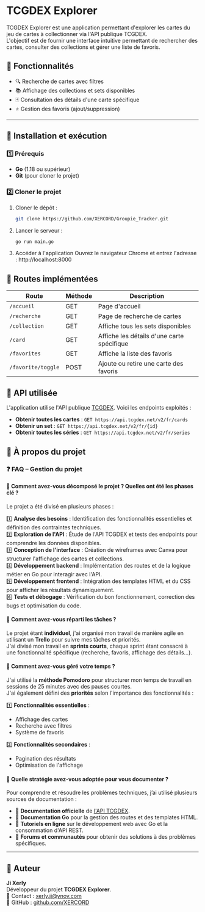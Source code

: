 # TCGDEX Explorer

TCGDEX Explorer est une application permettant d'explorer les cartes du jeu de cartes à collectionner via l'API publique TCGDEX.  
L'objectif est de fournir une interface intuitive permettant de rechercher des cartes, consulter des collections et gérer une liste de favoris.

## 📌 Fonctionnalités

- 🔍 Recherche de cartes avec filtres  
- 📚 Affichage des collections et sets disponibles  
- 🃏 Consultation des détails d'une carte spécifique  
- ⭐ Gestion des favoris (ajout/suppression)  

---

## 🚀 Installation et exécution

### 1️⃣ Prérequis
- **Go** (1.18 ou supérieur)
- **Git** (pour cloner le projet)

### 2️⃣ Cloner le projet
1. Cloner le dépôt :
   ```bash
   git clone https://github.com/XERCORD/Groupie_Tracker.git
2. Lancer le serveur :
   ```bash
   go run main.go
3. Accéder à l'application
  Ouvrez le navigateur Chrome et entrez l'adresse : http://localhost:8000

## 📌 Routes implémentées

| Route               | Méthode | Description                                      |
|---------------------|---------|--------------------------------------------------|
| `/accueil`         | GET     | Page d'accueil                                  |
| `/recherche`       | GET     | Page de recherche de cartes                     |
| `/collection`      | GET     | Affiche tous les sets disponibles               |
| `/card`            | GET     | Affiche les détails d'une carte spécifique      |
| `/favorites`       | GET     | Affiche la liste des favoris                    |
| `/favorite/toggle` | POST    | Ajoute ou retire une carte des favoris          |


## 🔗 API utilisée

L'application utilise l'API publique [TCGDEX](https://api.tcgdex.net/). Voici les endpoints exploités :

- **Obtenir toutes les cartes** : `GET https://api.tcgdex.net/v2/fr/cards`
- **Obtenir un set** : `GET https://api.tcgdex.net/v2/fr/{id}`
- **Obtenir toutes les séries** : `GET https://api.tcgdex.net/v2/fr/series`

## 📖 À propos du projet

### ❓ FAQ – Gestion du projet

#### 🔹 Comment avez-vous décomposé le projet ? Quelles ont été les phases clé ?
Le projet a été divisé en plusieurs phases :  

1️⃣ **Analyse des besoins** : Identification des fonctionnalités essentielles et définition des contraintes techniques.  
2️⃣ **Exploration de l'API** : Étude de l'API TCGDEX et tests des endpoints pour comprendre les données disponibles.  
3️⃣ **Conception de l'interface** : Création de wireframes avec Canva pour structurer l'affichage des cartes et collections.  
4️⃣ **Développement backend** : Implémentation des routes et de la logique métier en Go pour interagir avec l'API.  
5️⃣ **Développement frontend** : Intégration des templates HTML et du CSS pour afficher les résultats dynamiquement.  
6️⃣ **Tests et débogage** : Vérification du bon fonctionnement, correction des bugs et optimisation du code.  

#### 🔹 Comment avez-vous réparti les tâches ?
Le projet étant **individuel**, j'ai organisé mon travail de manière agile en utilisant un **Trello** pour suivre mes tâches et priorités.  
J'ai divisé mon travail en **sprints courts**, chaque sprint étant consacré à une fonctionnalité spécifique (recherche, favoris, affichage des détails…).

#### 🔹 Comment avez-vous géré votre temps ?
J'ai utilisé la **méthode Pomodoro** pour structurer mon temps de travail en sessions de 25 minutes avec des pauses courtes.  
J'ai également défini des **priorités** selon l'importance des fonctionnalités :

1️⃣ **Fonctionnalités essentielles** :  
   - Affichage des cartes  
   - Recherche avec filtres  
   - Système de favoris  

2️⃣ **Fonctionnalités secondaires** :  
   - Pagination des résultats  
   - Optimisation de l'affichage  

#### 🔹 Quelle stratégie avez-vous adoptée pour vous documenter ?
Pour comprendre et résoudre les problèmes techniques, j’ai utilisé plusieurs sources de documentation :  

- 📜 **Documentation officielle** de [l'API TCGDEX](https://api.tcgdex.net/docs/).  
- 📘 **Documentation Go** pour la gestion des routes et des templates HTML.  
- 🎥 **Tutoriels en ligne** sur le développement web avec Go et la consommation d'API REST.  
- 💬 **Forums et communautés**  pour obtenir des solutions à des problèmes spécifiques.  

---

## 👤 Auteur

**Ji Xerly**  
Développeur du projet **TCGDEX Explorer**.  
📧 Contact : [xerly.ji@ynov.com](mailto:xerly.ji@ynov.com)  
🔗 GitHub : [github.com/XERCORD](https://github.com/XERCORD)

